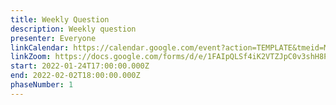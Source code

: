 ```yaml
---
title: Weekly Question
description: Weekly question
presenter: Everyone
linkCalendar: https://calendar.google.com/event?action=TEMPLATE&tmeid=M2I0NGwxc3YwaDhhcThqa25xcWJsNGZ2MGhfMjAyMjAxMjRUMTcwMDAwWiBsZXN5YUBlbnZpc2lvbm1hbmFnZW1lbnQuY29t&tmsrc=lesya%40envisionmanagement.com&scp=ALL
linkZoom: https://docs.google.com/forms/d/e/1FAIpQLSf4iK2VTZJpC0v3shH8Pauwdzzk4yoB2DT285wn-fM4H6w8cQ/viewform?usp=sf_link
start: 2022-01-24T17:00:00.000Z
end: 2022-02-02T18:00:00.000Z
phaseNumber: 1
---
```

